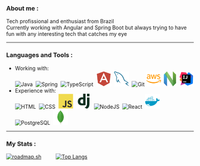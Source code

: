### About me :
Tech profissional and enthusiast from Brazil <br/>
Currently working with Angular and Spring Boot but always trying to have fun with any interesting tech that catches my eye

---

### Languages and Tools :

<div>
    <ul>
	<li> Working with: <br/>
	    <img src="https://cdn-icons-png.flaticon.com/512/226/226777.png" title="Java" alt="Java" width="40" height="40"/>&nbsp; 
	    <img src="https://seeklogo.com/images/S/spring-logo-9A2BC78AAF-seeklogo.com.png" title="Spring" alt="Spring" width="40" height="40"/>&nbsp;
	    <img src="https://upload.wikimedia.org/wikipedia/commons/thumb/4/4c/Typescript_logo_2020.svg/2048px-Typescript_logo_2020.svg.png" title="TypeScript" alt="TypeScript" width="40" height="40"/>&nbsp;
	    <img src="https://github.com/devicons/devicon/blob/master/icons/angularjs/angularjs-plain.svg" title="Angular"  alt="Angular" width="40" height="40"/>&nbsp;
 	    <img src="https://github.com/devicons/devicon/blob/master/icons/mysql/mysql-original.svg" title="MySQL"  alt="MySQL" width="40" height="40"/>&nbsp;
	    <img src="https://git-scm.com/images/logos/downloads/Git-Icon-1788C.png" title="Git" alt="Git" width="40" height="40"/>
	    <img src="https://github.com/devicons/devicon/blob/master/icons/amazonwebservices/amazonwebservices-plain-wordmark.svg" title="AWS" **alt="AWS" width="40" height="40"/>
	    <img src="https://github.com/devicons/devicon/blob/master/icons/neovim/neovim-original.svg" title="Neovim" alt="Neovim" width="40" height="40"/>
	    <img src="https://github.com/devicons/devicon/blob/master/icons/intellij/intellij-original.svg" title="Intellij" **alt="Intellij" width="40" height="40"/>
 	</li>
        <li>Experience with: <br/>
            <img src="https://www.w3.org/html/logo/downloads/HTML5_Badge_512.png" title="HTML5" alt="HTML" width="40" height="40"/>&nbsp;
            <img src="https://upload.wikimedia.org/wikipedia/commons/thumb/6/62/CSS3_logo.svg/2048px-CSS3_logo.svg.png"  title="CSS3" alt="CSS" width="40" height="40"/>&nbsp;
            <img src="https://github.com/devicons/devicon/blob/master/icons/javascript/javascript-original.svg" title="JavaScript" alt="JavaScript" width="40" height="40"/>&nbsp;
	    <img src="https://github.com/devicons/devicon/blob/master/icons/django/django-plain.svg" title="Django" alt="Django" width="40" height="40"/>&nbsp;
            <img src="https://cdn.iconscout.com/icon/free/png-256/free-node-js-logo-icon-download-in-svg-png-gif-file-formats--nodejs-programming-language-pack-logos-icons-1174925.png?f=webp" title="NodeJS" alt="NodeJS" width="40" height="40"/>&nbsp;
	    <img src="https://ionicframework.com/docs/icons/logo-react-icon.png" title="React" alt="React" width="40" height="40"/>&nbsp;
	    <img src="https://github.com/devicons/devicon/blob/master/icons/docker/docker-plain.svg" title="Docker" alt="Docker" width="40" height="40"/>&nbsp;
	    <img src="https://upload.wikimedia.org/wikipedia/commons/thumb/2/29/Postgresql_elephant.svg/1200px-Postgresql_elephant.svg.png" title="PostgreSQL" alt="PostgreSQL" width="40" height="40"/>&nbsp;
            <img src="https://github.com/devicons/devicon/blob/master/icons/mongodb/mongodb-original.svg" title="MongoDB"  alt="MongoDB" width="40" height="40"/>&nbsp       
       </li>
    </ul>
</div>

---

### My Stats :
[![roadmap.sh](https://roadmap.sh/card/wide/65a311a07b84907090332c24?variant=dark&roadmaps=java%2Cgolang%2Cdatastructures-and-algorithms%2Cangular)](https://roadmap.sh)
<span>⠀⠀⠀</span>
[![Top Langs](https://github-readme-stats.vercel.app/api/top-langs/?username=Kizzyan&layout=compact&theme=vision-friendly-dark)](https://github.com/anuraghazra/github-readme-stats)
